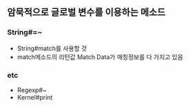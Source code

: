 ## 암묵적으로 글로벌 변수를 이용하는 메소드

### String#=~
 - String#match를 사용할 것
 - match메소드의 리턴값 Match Data가 매칭정보를 다 가지고 있음

### etc
 - Regexp#~
 - Kernel#print
